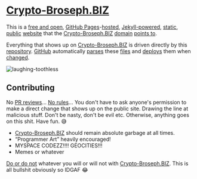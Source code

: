 # [Crypto-Broseph.BIZ](https://crypto-broseph.biz)
This is a [free and open](https://en.wikipedia.org/wiki/Unlicense), [GitHub Pages](https://pages.github.com/)-[hosted](https://en.wikipedia.org/wiki/Web_hosting_service), [Jekyll-powered](https://jekyllrb.com/), [static](https://en.wikipedia.org/wiki/Static_site_generator), [public](https://en.wikipedia.org/wiki/Public) [website](https://en.wikipedia.org/wiki/Website) that the [Crypto-Broseph.BIZ](https://crypto-broseph.biz) [domain](https://en.wikipedia.org/wiki/Domain_name) [points to](https://www.cloudflare.com/).

Everything that shows up on [Crypto-Broseph.BIZ](https://crypto-broseph.biz) is driven directly by this [repository](https://en.wikipedia.org/wiki/Repository_(version_control)). [GitHub](https://github.com/) automatically [parses](https://en.wikipedia.org/wiki/Parsing) these [files](https://en.wikipedia.org/wiki/Computer_file) and [deploys](https://github.com/aaronsarnat/crypto-broseph.biz/actions) them when [changed](https://github.com/aaronsarnat/crypto-broseph.biz/commits/main/).

![laughing-toothless](https://github.com/aaronsarnat/crypto-broseph.biz/assets/8367927/7267301c-a865-4ce9-8ffd-f327c6bbcf03)

## Contributing

No [PR reviews](https://docs.github.com/en/pull-requests/collaborating-with-pull-requests/reviewing-changes-in-pull-requests/about-pull-request-reviews)… [No rules](https://en.wikipedia.org/wiki/Anarchy)… You don't have to ask anyone's permission to make a direct change that shows up on the public site. Drawing the line at malicious stuff. Don't be nasty, don't be evil etc. Otherwise, anything goes on this shit. Have fun. :sweat_smile:

- [Crypto-Broseph.BIZ](https://crypto-broseph.biz) should remain absolute garbage at all times.
- “Programmer Art” heavily encouraged!
- MYSPACE CODEZZ!!!! GEOCITIES!!!
- Memes or whatever

[Do or do not](https://github.com/aaronsarnat/crypto-broseph.biz/assets/8367927/34512591-7df4-4af6-8ecc-e2478312524e) whatever you will or will not with [Crypto-Broseph.BIZ](https://crypto-broseph.biz). This is all bullshit obviously so IDGAF 😂

